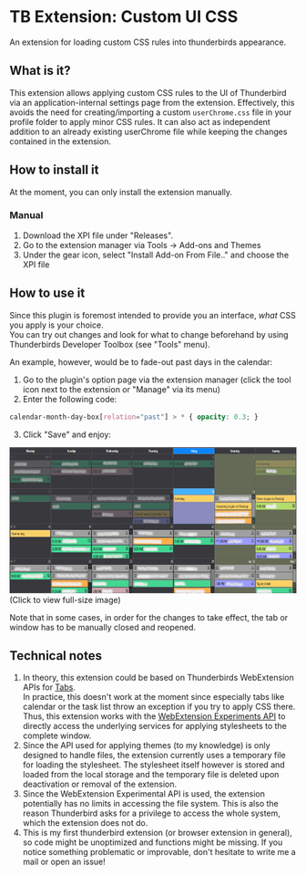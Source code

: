 # TB Extension: Custom UI CSS

An extension for loading custom CSS rules into thunderbirds appearance.

## What is it?
This extension allows applying custom CSS rules to the UI of Thunderbird via an application-internal settings page from the extension.
Effectively, this avoids the need for creating/importing a custom `userChrome.css` file in your profile folder to apply minor CSS rules.
It can also act as independent addition to an already existing userChrome file while keeping the changes contained in the extension.

## How to install it

At the moment, you can only install the extension manually.

### Manual
1. Download the XPI file under "Releases".
2. Go to the extension manager via Tools -> Add-ons and Themes
3. Under the gear icon, select "Install Add-on From File.." and choose the XPI file

## How to use it
Since this plugin is foremost intended to provide you an interface, *what* CSS you apply is your choice.  
You can try out changes and look for what to change beforehand by using Thunderbirds Developer Toolbox (see "Tools" menu).

An example, however, would be to fade-out past days in the calendar:
1. Go to the plugin's option page via the extension manager (click the tool icon next to the extension or "Manage" via its menu)
2. Enter the following code:
  ```css
  calendar-month-day-box[relation="past"] > * { opacity: 0.3; } 
  ```
3. Click "Save" and enjoy:
<img src="https://github.com/Nockiro/tbcustomuicss/raw/master/readme-img/calendar-tweak.png" height="256">  
(Click to view full-size image)

Note that in some cases, in order for the changes to take effect, the tab or window has to be manually closed and reopened.

## Technical notes
1. In theory, this extension could be based on Thunderbirds WebExtension APIs for [Tabs](https://webextension-api.thunderbird.net/en/91/tabs.html#tabs-tab).  
   In practice, this doesn't work at the moment since especially tabs like calendar or the task list throw an exception if you try to apply CSS there.  
   Thus, this extension works with the [WebExtension Experiments API](https://webextension-api.thunderbird.net/en/91/how-to/experiments.html) to directly access the underlying services for applying stylesheets to the complete window.
2. Since the API used for applying themes (to my knowledge) is only designed to handle files, the extension currently uses a temporary file for loading the stylesheet.
   The stylesheet itself however is stored and loaded from the local storage and the temporary file is deleted upon deactivation or removal of the extension.
3. Since the WebExtension Experimental API is used, the extension potentially has no limits in accessing the file system. This is also the reason Thunderbird asks for a privilege to access the whole system, which the extension does not do.
4. This is my first thunderbird extension (or browser extension in general), so code might be unoptimized and functions might be missing.
   If you notice something problematic or improvable, don't hesitate to write me a mail or open an issue!